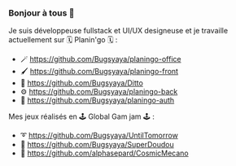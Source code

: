 ### Bonjour à tous 👋

Je suis développeuse fullstack et UI/UX designeuse et je travaille actuellement sur 🗓 Planin'go 🗓 :

- 🪄 https://github.com/Bugsyaya/planingo-office
- 🖌 https://github.com/Bugsyaya/planingo-front
- 🎨 https://github.com/Bugsyaya/Ditto
- ⚙️ https://github.com/Bugsyaya/planingo-back
- 🔐 https://github.com/Bugsyaya/planingo-auth


Mes jeux réalisés en 🕹 Global Gam jam 🕹 :

- ➰ https://github.com/Bugsyaya/UntilTomorrow
- 🧸 https://github.com/Bugsyaya/SuperDoudou
- 🚀 https://github.com/alphasepard/CosmicMecano
